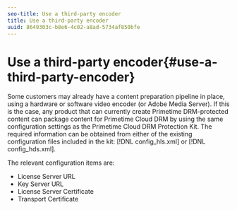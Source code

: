 ```yaml
---
seo-title: Use a third-party encoder
title: Use a third-party encoder
uuid: 8649303c-b8e6-4c02-a8ad-5734af850bfe
---
```


# Use a third-party encoder{#use-a-third-party-encoder}

Some customers may already have a content preparation pipeline in place, using a hardware or software video encoder (or Adobe Media Server). If this is the case, any product that can currently create Primetime DRM-protected content can package content for Primetime Cloud DRM by using the same configuration settings as the Primetime Cloud DRM Protection Kit. The required information can be obtained from either of the existing configuration files included in the kit: [!DNL config_hls.xml] or [!DNL config_hds.xml].

The relevant configuration items are:

* License Server URL 
* Key Server URL 
* License Server Certificate 
* Transport Certificate

